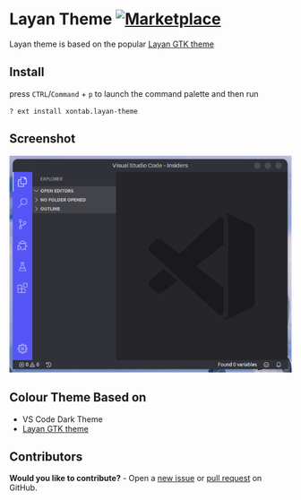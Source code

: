 # Layan Theme [![Marketplace][Marketplace]](https://marketplace.visualstudio.com/items?itemName=xontab.layan-theme)

[Marketplace]: https://vsmarketplacebadge.apphb.com/version-short/xonTAB.layan-theme.svg

Layan theme is based on the popular [Layan GTK theme](https://github.com/vinceliuice/Layan-gtk-theme) 

## Install

press `CTRL`/`Command` + `p` to launch the command palette and then run

```
? ext install xontab.layan-theme
```

## Screenshot

![Dark Theme Screenshot](https://github.com/xontab/layan-vscode-theme/raw/master/screenshot.png)

## Colour Theme Based on

* VS Code Dark Theme
* [Layan GTK theme](https://github.com/vinceliuice/Layan-gtk-theme) 

## Contributors

**Would you like to contribute?** - Open a [new issue](https://github.com/xontab/layan-vscode-theme/issues) or [pull request](https://github.com/xontab/layan-vscode-theme/pulls) on GitHub.